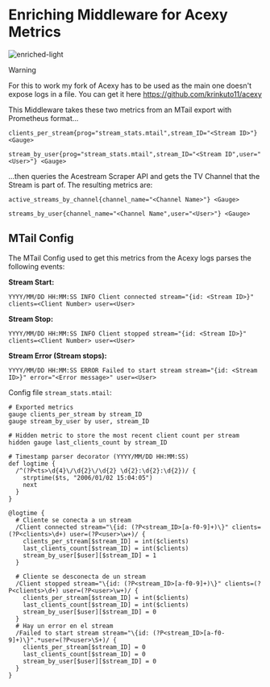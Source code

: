 # Enriching Middleware for Acexy Metrics
![enriched-light](https://github.com/user-attachments/assets/22658f9e-773e-48fc-83f6-cc719868dfed)

> [!WARNING]  
> For this to work my fork of Acexy has to be used as the main one doesn't expose logs in a file. 
> You can get it here https://github.com/krinkuto11/acexy

This Middleware takes these two metrics from an MTail export with Prometheus format...
```
clients_per_stream{prog="stream_stats.mtail",stream_ID="<Stream ID>"} <Gauge>
```
```
stream_by_user{prog="stream_stats.mtail",stream_ID="<Stream ID",user="<User>"} <Gauge>
```
...then queries the Acestream Scraper API and gets the TV Channel that the Stream is part of.
The resulting metrics are:
```
active_streams_by_channel{channel_name="<Channel Name>"} <Gauge>
```
```
streams_by_user{channel_name="<Channel Name",user="<User>"} <Gauge>
```
## MTail Config

The MTail Config used to get this metrics from the Acexy logs parses the following events:

**Stream Start:**
```
YYYY/MM/DD HH:MM:SS INFO Client connected stream="{id: <Stream ID>}" clients=<Client Number> user=<User>
```
**Stream Stop:**
```
YYYY/MM/DD HH:MM:SS INFO Client stopped stream="{id: <Stream ID>}" clients=<Client Number> user=<User>
```
**Stream Error (Stream stops):**
```
YYYY/MM/DD HH:MM:SS ERROR Failed to start stream stream="{id: <Stream ID>}" error="<Error message>" user=<User>
```
Config file `stream_stats.mtail`:
```MTail
# Exported metrics
gauge clients_per_stream by stream_ID
gauge stream_by_user by user, stream_ID

# Hidden metric to store the most recent client count per stream
hidden gauge last_clients_count by stream_ID

# Timestamp parser decorator (YYYY/MM/DD HH:MM:SS)
def logtime {
  /^(?P<ts>\d{4}\/\d{2}\/\d{2} \d{2}:\d{2}:\d{2})/ {
    strptime($ts, "2006/01/02 15:04:05")
    next
  }
}

@logtime {
  # Cliente se conecta a un stream
  /Client connected stream="\{id: (?P<stream_ID>[a-f0-9]+)\}" clients=(?P<clients>\d+) user=(?P<user>\w+)/ {
    clients_per_stream[$stream_ID] = int($clients)
    last_clients_count[$stream_ID] = int($clients)
    stream_by_user[$user][$stream_ID] = 1
  }

  # Cliente se desconecta de un stream
  /Client stopped stream="\{id: (?P<stream_ID>[a-f0-9]+)\}" clients=(?P<clients>\d+) user=(?P<user>\w+)/ {
    clients_per_stream[$stream_ID] = int($clients)
    last_clients_count[$stream_ID] = int($clients)
    stream_by_user[$user][$stream_ID] = 0
  }
  # Hay un error en el stream
  /Failed to start stream stream="\{id: (?P<stream_ID>[a-f0-9]+)\}".*user=(?P<user>\S+)/ {
    clients_per_stream[$stream_ID] = 0
    last_clients_count[$stream_ID] = 0
    stream_by_user[$user][$stream_ID] = 0
  }  
}
```



